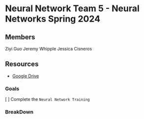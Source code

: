 # Neural Network Team 5 - Neural Networks Spring 2024

## Members
Ziyi Guo
Jeremy Whipple
Jessica Cisneros

## Resources
- [Google Drive](https://docs.google.com/document/d/192plAoD7LcFVFtnl3MZ80Ufv4Z3IQYNonejYrzYmdpo/edit?usp=sharing)

### Goals
[ ] Complete the `Neural Network Training`

### BreakDown

